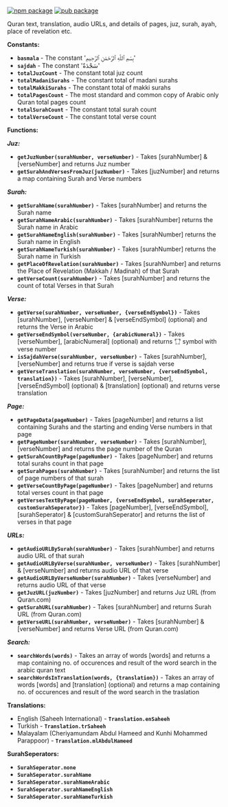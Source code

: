 [![npm package](https://img.shields.io/npm/v/quran-db.svg)](https://www.npmjs.com/package/quran-db)
[![pub package](https://img.shields.io/pub/v/quran.svg)](https://pub.dev/packages/quran)

Quran text, translation, audio URLs, and details of pages, juz, surah, ayah, place of revelation etc.

**Constants:**

- **`basmala`** - The constant 'بِسْمِ ٱللَّهِ ٱلرَّحْمَٰنِ ٱلرَّحِيمِ'
- **`sajdah`** - The constant 'سَجْدَةٌ'
- **`totalJuzCount`** - The constant total juz count
- **`totalMadaniSurahs`** - The constant total of madani surahs
- **`totalMakkiSurahs`** - The constant total of makki surahs
- **`totalPagesCount`** - The most standard and common copy of Arabic only Quran total pages count
- **`totalSurahCount`** - The constant total surah count
- **`totalVerseCount`** - The constant total verse count

**Functions:**

**_Juz:_**

- **`getJuzNumber(surahNumber, verseNumber)`** - Takes [surahNumber] & [verseNumber] and returns Juz number
- **`getSurahAndVersesFromJuz(juzNumber)`** - Takes [juzNumber] and returns a map containing Surah and Verse numbers

**_Surah:_**

- **`getSurahName(surahNumber)`** - Takes [surahNumber] and returns the Surah name
- **`getSurahNameArabic(surahNumber)`** - Takes [surahNumber] returns the Surah name in Arabic
- **`getSurahNameEnglish(surahNumber)`** - Takes [surahNumber] returns the Surah name in English
- **`getSurahNameTurkish(surahNumber)`** - Takes [surahNumber] returns the Surah name in Turkish
- **`getPlaceOfRevelation(surahNumber)`** - Takes [surahNumber] and returns the Place of Revelation (Makkah / Madinah) of that Surah
- **`getVerseCount(surahNumber)`** - Takes [surahNumber] and returns the count of total Verses in that Surah

**_Verse:_**

- **`getVerse(surahNumber, verseNumber, {verseEndSymbol})`** - Takes [surahNumber], [verseNumber] & [verseEndSymbol] (optional) and returns the Verse in Arabic
- **`getVerseEndSymbol(verseNumber, {arabicNumeral})`** - Takes [verseNumber], [arabicNumeral] (optional) and returns '۝' symbol with verse number
- **`isSajdahVerse(surahNumber, verseNumber)`** - Takes [surahNumber], [verseNumber] and returns true if verse is sajdah verse
- **`getVerseTranslation(surahNumber, verseNumber, {verseEndSymbol, translation})`** - Takes [surahNumber], [verseNumber], [verseEndSymbol] (optional) & [translation] (optional) and returns verse translation

**_Page:_**

- **`getPageData(pageNumber)`** - Takes [pageNumber] and returns a list containing Surahs and the starting and ending Verse numbers in that page
- **`getPageNumber(surahNumber, verseNumber)`** - Takes [surahNumber], [verseNumber] and returns the page number of the Quran
- **`getSurahCountByPage(pageNumber)`** - Takes [pageNumber] and returns total surahs count in that page
- **`getSurahPages(surahNumber)`** - Takes [surahNumber] and returns the list of page numbers of that surah
- **`getVerseCountByPage(pageNumber)`** - Takes [pageNumber] and returns total verses count in that page
- **`getVersesTextByPage(pageNumber, {verseEndSymbol, surahSeperator, customSurahSeperator})`** - Takes [pageNumber], [verseEndSymbol], [surahSeperator] & [customSurahSeperator] and returns the list of verses in that page

**_URLs:_**

- **`getAudioURLBySurah(surahNumber)`** - Takes [surahNumber] and returns audio URL of that surah
- **`getAudioURLByVerse(surahNumber, verseNumber)`** - Takes [surahNumber] & [verseNumber] and returns audio URL of that verse
- **`getAudioURLByVerseNumber(surahNumber)`** - Takes [verseNumber] and returns audio URL of that verse
- **`getJuzURL(juzNumber)`** - Takes [juzNumber] and returns Juz URL (from Quran.com)
- **`getSurahURL(surahNumber)`** - Takes [surahNumber] and returns Surah URL (from Quran.com)
- **`getVerseURL(surahNumber, verseNumber)`** - Takes [surahNumber] & [verseNumber] and returns Verse URL (from Quran.com)

**_Search:_**

- **`searchWords(words)`** - Takes an array of words [words] and returns a map containing no. of occurences and result of the word search in the arabic quran text
- **`searchWordsInTranslation(words, {translation})`** - Takes an array of words [words] and [translation] (optional) and returns a map containing no. of occurences and result of the word search in the traslation

**Translations:**

- English (Saheeh International) - **`Translation.enSaheeh`**
- Turkish - **`Translation.trSaheeh`**
- Malayalam (Cheriyamundam Abdul Hameed and Kunhi Mohammed Parappoor) - **`Translation.mlAbdulHameed`**

**SurahSeperators:**

- **`SurahSeperator.none`**
- **`SurahSeperator.surahName`**
- **`SurahSeperator.surahNameArabic`**
- **`SurahSeperator.surahNameEnglish`**
- **`SurahSeperator.surahNameTurkish`**